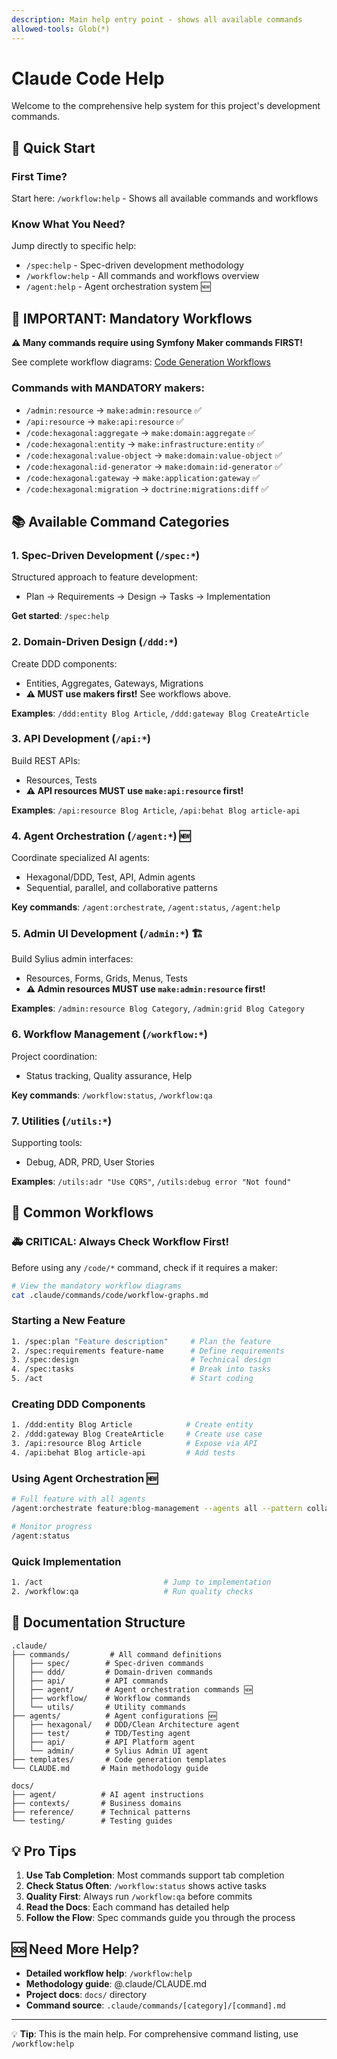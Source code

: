 ```yaml
---
description: Main help entry point - shows all available commands
allowed-tools: Glob(*)
---
```


# Claude Code Help

Welcome to the comprehensive help system for this project's development commands.

## 🚀 Quick Start

### First Time?
Start here: `/workflow:help` - Shows all available commands and workflows

### Know What You Need?
Jump directly to specific help:
- `/spec:help` - Spec-driven development methodology
- `/workflow:help` - All commands and workflows overview
- `/agent:help` - Agent orchestration system 🆕

## 🔧 IMPORTANT: Mandatory Workflows

**⚠️ Many commands require using Symfony Maker commands FIRST!**

See complete workflow diagrams: [Code Generation Workflows](./.claude/commands/code/workflow-graphs.md)

### Commands with MANDATORY makers:
- `/admin:resource` → `make:admin:resource` ✅
- `/api:resource` → `make:api:resource` ✅
- `/code:hexagonal:aggregate` → `make:domain:aggregate` ✅
- `/code:hexagonal:entity` → `make:infrastructure:entity` ✅
- `/code:hexagonal:value-object` → `make:domain:value-object` ✅
- `/code:hexagonal:id-generator` → `make:domain:id-generator` ✅
- `/code:hexagonal:gateway` → `make:application:gateway` ✅
- `/code:hexagonal:migration` → `doctrine:migrations:diff` ✅

## 📚 Available Command Categories

### 1. **Spec-Driven Development** (`/spec:*`)
Structured approach to feature development:
- Plan → Requirements → Design → Tasks → Implementation

**Get started**: `/spec:help`

### 2. **Domain-Driven Design** (`/ddd:*`)
Create DDD components:
- Entities, Aggregates, Gateways, Migrations
- **⚠️ MUST use makers first!** See workflows above.

**Examples**: `/ddd:entity Blog Article`, `/ddd:gateway Blog CreateArticle`

### 3. **API Development** (`/api:*`)
Build REST APIs:
- Resources, Tests
- **⚠️ API resources MUST use `make:api:resource` first!**

**Examples**: `/api:resource Blog Article`, `/api:behat Blog article-api`

### 4. **Agent Orchestration** (`/agent:*`) 🆕
Coordinate specialized AI agents:
- Hexagonal/DDD, Test, API, Admin agents
- Sequential, parallel, and collaborative patterns

**Key commands**: `/agent:orchestrate`, `/agent:status`, `/agent:help`

### 5. **Admin UI Development** (`/admin:*`) 🏗️
Build Sylius admin interfaces:
- Resources, Forms, Grids, Menus, Tests
- **⚠️ Admin resources MUST use `make:admin:resource` first!**

**Examples**: `/admin:resource Blog Category`, `/admin:grid Blog Category`

### 6. **Workflow Management** (`/workflow:*`)
Project coordination:
- Status tracking, Quality assurance, Help

**Key commands**: `/workflow:status`, `/workflow:qa`

### 7. **Utilities** (`/utils:*`)
Supporting tools:
- Debug, ADR, PRD, User Stories

**Examples**: `/utils:adr "Use CQRS"`, `/utils:debug error "Not found"`

## 🎯 Common Workflows

### 🚑 CRITICAL: Always Check Workflow First!
Before using any `/code/*` command, check if it requires a maker:
```bash
# View the mandatory workflow diagrams
cat .claude/commands/code/workflow-graphs.md
```

### Starting a New Feature
```bash
1. /spec:plan "Feature description"     # Plan the feature
2. /spec:requirements feature-name      # Define requirements  
3. /spec:design                         # Technical design
4. /spec:tasks                          # Break into tasks
5. /act                                 # Start coding
```

### Creating DDD Components
```bash
1. /ddd:entity Blog Article            # Create entity
2. /ddd:gateway Blog CreateArticle     # Create use case
3. /api:resource Blog Article          # Expose via API
4. /api:behat Blog article-api         # Add tests
```

### Using Agent Orchestration 🆕
```bash
# Full feature with all agents
/agent:orchestrate feature:blog-management --agents all --pattern collaborative

# Monitor progress
/agent:status
```

### Quick Implementation
```bash
1. /act                           # Jump to implementation
2. /workflow:qa                   # Run quality checks
```

## 📖 Documentation Structure

```
.claude/
├── commands/         # All command definitions
│   ├── spec/        # Spec-driven commands
│   ├── ddd/         # Domain-driven commands
│   ├── api/         # API commands
│   ├── agent/       # Agent orchestration commands 🆕
│   ├── workflow/    # Workflow commands
│   └── utils/       # Utility commands
├── agents/          # Agent configurations 🆕
│   ├── hexagonal/   # DDD/Clean Architecture agent
│   ├── test/        # TDD/Testing agent
│   ├── api/         # API Platform agent
│   └── admin/       # Sylius Admin UI agent
├── templates/       # Code generation templates
└── CLAUDE.md       # Main methodology guide

docs/
├── agent/          # AI agent instructions
├── contexts/       # Business domains
├── reference/      # Technical patterns
└── testing/        # Testing guides
```

## 💡 Pro Tips

1. **Use Tab Completion**: Most commands support tab completion
2. **Check Status Often**: `/workflow:status` shows active tasks
3. **Quality First**: Always run `/workflow:qa` before commits
4. **Read the Docs**: Each command has detailed help
5. **Follow the Flow**: Spec commands guide you through the process

## 🆘 Need More Help?

- **Detailed workflow help**: `/workflow:help`
- **Methodology guide**: @.claude/CLAUDE.md
- **Project docs**: `docs/` directory
- **Command source**: `.claude/commands/[category]/[command].md`

---

💡 **Tip**: This is the main help. For comprehensive command listing, use `/workflow:help`
